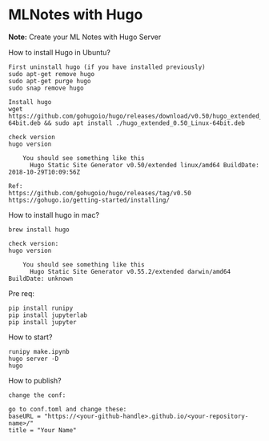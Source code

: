 # MLNotes with Hugo

**Note:** Create your ML Notes with Hugo Server



How to install Hugo in Ubuntu?
```
First uninstall hugo (if you have installed previously)
sudo apt-get remove hugo
sudo apt-get purge hugo
sudo snap remove hugo

Install hugo
wget https://github.com/gohugoio/hugo/releases/download/v0.50/hugo_extended_0.50_Linux-64bit.deb && sudo apt install ./hugo_extended_0.50_Linux-64bit.deb

check version
hugo version

  	You should see something like this
	  Hugo Static Site Generator v0.50/extended linux/amd64 BuildDate: 2018-10-29T10:09:56Z

Ref:
https://github.com/gohugoio/hugo/releases/tag/v0.50
https://gohugo.io/getting-started/installing/
```


How to install hugo in mac?
```
brew install hugo

check version:
hugo version

  	You should see something like this
	  Hugo Static Site Generator v0.55.2/extended darwin/amd64 BuildDate: unknown
```



Pre req:
```
pip install runipy
pip install jupyterlab
pip install jupyter
```

How to start?
```
runipy make.ipynb
hugo server -D
hugo
```

How to publish?
```
change the conf:

go to conf.toml and change these:
baseURL = "https://<your-github-handle>.github.io/<your-repository-name>/"
title = "Your Name"
```


